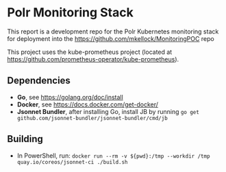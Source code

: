 
# Polr Monitoring Stack

This report is a development repo for the Polr Kubernetes monitoring stack for deployment into the <https://github.com/mkellock/MonitoringPOC> repo

This project uses the kube-prometheus project (located at <https://github.com/prometheus-operator/kube-prometheus>).

## Dependencies

- **Go**, see <https://golang.org/doc/install>
- **Docker**, see <https://docs.docker.com/get-docker/>
- **Jsonnet Bundler**, after installing Go, install JB by running `go get github.com/jsonnet-bundler/jsonnet-bundler/cmd/jb`

## Building

- In PowerShell, run: `docker run --rm -v ${pwd}:/tmp --workdir /tmp quay.io/coreos/jsonnet-ci ./build.sh`
